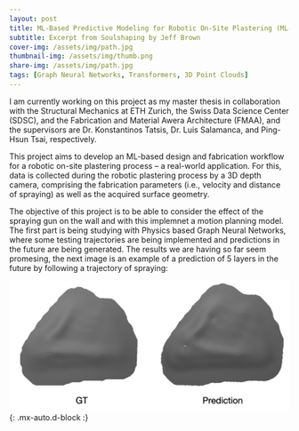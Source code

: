 ```yaml
---
layout: post
title: ML-Based Predictive Modeling for Robotic On-Site Plastering (ML-ROSP)
subtitle: Excerpt from Soulshaping by Jeff Brown
cover-img: /assets/img/path.jpg
thumbnail-img: /assets/img/thumb.png
share-img: /assets/img/path.jpg
tags: [Graph Neural Networks, Transformers, 3D Point Clouds]
---
```


I am currently working on this project as my master thesis in collaboration with the Structural Mechanics at ETH Zurich, the Swiss Data Science Center (SDSC), and the Fabrication and Material Awera Architecture (FMAA), and the supervisors are Dr. Konstantinos Tatsis, Dr. Luis Salamanca, and Ping-Hsun Tsai, respectively.

This project aims to develop an ML-based design and fabrication workflow for a robotic on-site plastering process – a real-world application. For this, data is collected during the robotic plastering process by a 3D depth camera, comprising the fabrication parameters (i.e., velocity and distance of spraying) as well as the acquired surface geometry.

The objective of this project is to be able to consider the effect of the spraying gun on the wall and with this implemnet a motion planning model. The first part is being studying with Physics based Graph Neural Networks, where some testing trajectories are being implemented and predictions in the future are being generated. The results we are having so far seem promesing, the next image is an example of a prediction of 5 layers in the future by following a trajectory of spraying:

![](/assets/img/Plastering_GT_Pred.png){: .mx-auto.d-block :}

